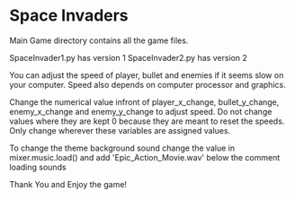 # Space Invaders

Main Game directory contains all the game files.

SpaceInvader1.py has version 1
SpaceInvader2.py has version 2

You can adjust the speed of player, bullet and enemies if it seems slow on your computer.
Speed also depends on computer processor and graphics.

Change the numerical value infront of player_x_change, bullet_y_change, enemy_x_change and enemy_y_change to adjust speed. Do not change values where they are kept 0 because they are meant to reset the speeds. Only change wherever these variables are assigned values.

To change the theme background sound change the value in mixer.music.load() and add 'Epic_Action_Movie.wav' below the comment loading sounds

Thank You and Enjoy the game!